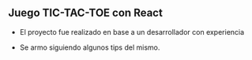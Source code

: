 ## Juego TIC-TAC-TOE con React

- El proyecto fue realizado en base a un desarrollador con experiencia

- Se armo siguiendo algunos tips del mismo.

